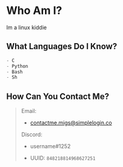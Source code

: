 # Who Am I?

Im a linux kiddie

## What Languages Do I Know?

```c
- C
- Python
- Bash
- Sh
```

## How Can You Contact Me?

> Email:
>
>* contactme.migs@simplelogin.co
>
> Discord:
>
>* username#1252
>
>* UUID: ``848218814968627251``
